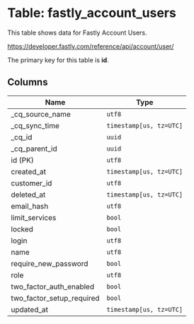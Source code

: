 # Table: fastly_account_users

This table shows data for Fastly Account Users.

https://developer.fastly.com/reference/api/account/user/

The primary key for this table is **id**.

## Columns

| Name          | Type          |
| ------------- | ------------- |
|_cq_source_name|`utf8`|
|_cq_sync_time|`timestamp[us, tz=UTC]`|
|_cq_id|`uuid`|
|_cq_parent_id|`uuid`|
|id (PK)|`utf8`|
|created_at|`timestamp[us, tz=UTC]`|
|customer_id|`utf8`|
|deleted_at|`timestamp[us, tz=UTC]`|
|email_hash|`utf8`|
|limit_services|`bool`|
|locked|`bool`|
|login|`utf8`|
|name|`utf8`|
|require_new_password|`bool`|
|role|`utf8`|
|two_factor_auth_enabled|`bool`|
|two_factor_setup_required|`bool`|
|updated_at|`timestamp[us, tz=UTC]`|